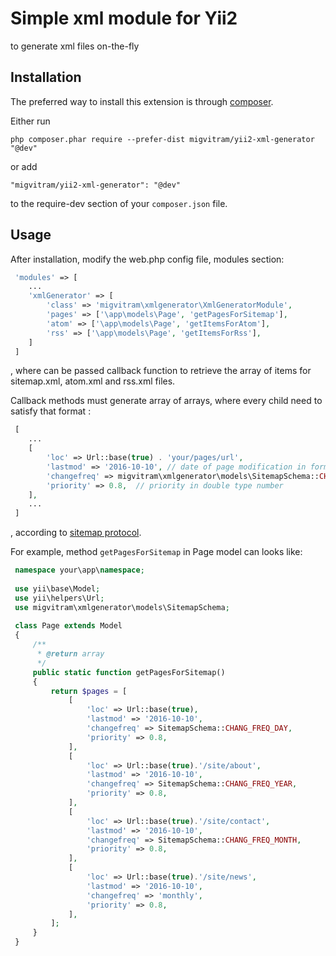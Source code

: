 Simple xml module for Yii2
==========================
to generate xml files on-the-fly

Installation
------------

The preferred way to install this extension is through [composer](http://getcomposer.org/download/).

Either run

```
php composer.phar require --prefer-dist migvitram/yii2-xml-generator "@dev"
```

or add

```
"migvitram/yii2-xml-generator": "@dev"
```

to the require-dev section of your `composer.json` file.


Usage
-----

After installation, modify the web.php config file, modules section:

```php
 'modules' => [
    ...
    'xmlGenerator' => [
        'class' => 'migvitram\xmlgenerator\XmlGeneratorModule',
        'pages' => ['\app\models\Page', 'getPagesForSitemap'],
        'atom' => ['\app\models\Page', 'getItemsForAtom'],
        'rss' => ['\app\models\Page', 'getItemsForRss'],
    ]
 ]
```

, where can be passed callback function to retrieve the array of items for
sitemap.xml, atom.xml and rss.xml files.

Callback methods must generate array of arrays, where every child need to satisfy
that format : 

```php
 [
    ...
    [
        'loc' => Url::base(true) . 'your/pages/url',
        'lastmod' => '2016-10-10', // date of page modification in format 'Y-m-d'
        'changefreq' => migvitram\xmlgenerator\models\SitemapSchema::CHANG_FREQ_MONTH, // frequency of changing 
        'priority' => 0.8,  // priority in double type number
    ],
    ...
 ]
```

, according to [sitemap protocol](https://www.sitemaps.org/protocol.html).

For example, method `getPagesForSitemap` in Page model can looks like:

```php
 namespace your\app\namespace;
 
 use yii\base\Model;
 use yii\helpers\Url;
 use migvitram\xmlgenerator\models\SitemapSchema;
 
 class Page extends Model
 {
     /**
      * @return array
      */
     public static function getPagesForSitemap()
     {
         return $pages = [
             [
                 'loc' => Url::base(true),
                 'lastmod' => '2016-10-10',
                 'changefreq' => SitemapSchema::CHANG_FREQ_DAY,
                 'priority' => 0.8,
             ],
             [
                 'loc' => Url::base(true).'/site/about',
                 'lastmod' => '2016-10-10',
                 'changefreq' => SitemapSchema::CHANG_FREQ_YEAR,
                 'priority' => 0.8,
             ],
             [
                 'loc' => Url::base(true).'/site/contact',
                 'lastmod' => '2016-10-10',
                 'changefreq' => SitemapSchema::CHANG_FREQ_MONTH,
                 'priority' => 0.8,
             ],
             [
                 'loc' => Url::base(true).'/site/news',
                 'lastmod' => '2016-10-10',
                 'changefreq' => 'monthly',
                 'priority' => 0.8,
             ],
         ];
     }
 }
```
